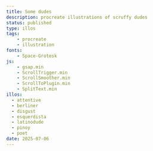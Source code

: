 ```yaml
---
title: Some dudes
description: procreate illustrations of scruffy dudes
status: published
type: illos
tags:
    - procreate
    - illustration
fonts:
    - Space-Grotesk
js:
    - gsap.min
    - ScrollTrigger.min
    - ScrollSmoother.min
    - ScrollToPlugin.min
    - SplitText.min
illos:
  - attentive
  - berliner
  - disgust
  - esquerdista
  - latinodude
  - pinoy
  - poet
date: 2025-07-06
---
```

